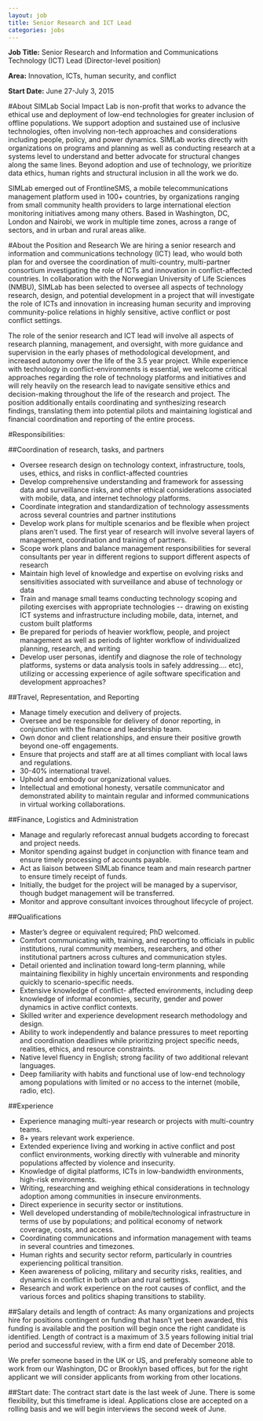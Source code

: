 ```yaml
---
layout: job
title: Senior Research and ICT Lead
categories: jobs
---
```

**Job Title:** Senior Research and Information and Communications Technology (ICT) Lead (Director-level position)

**Area:** Innovation, ICTs, human security, and conflict 

**Start Date:** June 27-July 3, 2015

#About SIMLab
Social Impact Lab is non-profit that works to advance the ethical use and deployment of low-end technologies for greater inclusion of offline populations. We support adoption and sustained use of inclusive technologies, often involving non-tech approaches and considerations including people, policy, and power dynamics.  SIMLab works directly with organizations on programs and planning as well as conducting research at a systems level to understand and better advocate for structural changes along the same lines. Beyond adoption and use of technology, we prioritize data ethics, human rights and structural inclusion in all the work we do.  
 
SIMLab emerged out of FrontlineSMS, a mobile telecommunications management platform  used in 100+ countries, by organizations ranging from small community health providers to large international election monitoring initiatives among many others. Based in Washington, DC, London and Nairobi, we work in multiple time zones, across a range of sectors, and in urban and rural areas alike. 

#About the Position and Research
We are hiring a senior research and information and communications technology (ICT) lead, who would both plan for and oversee the coordination of multi-country, multi-partner consortium investigating the role of ICTs and innovation in conflict-affected countries. In collaboration with the Norwegian University of Life Sciences (NMBU), SIMLab has been selected to oversee all aspects of technology research, design, and potential development in a project that will investigate the role of ICTs and innovation in increasing human security and improving community-police relations in highly sensitive, active conflict or post conflict settings.  

The role of the senior research and ICT lead will involve all aspects of research planning, management, and oversight, with more guidance and supervision in the early phases of methodological development, and increased autonomy over the life of the 3.5 year project. While experience with technology in conflict-environments is essential, we welcome critical approaches regarding the role of technology platforms and initiatives and will rely heavily on the research lead to navigate sensitive ethics and decision-making throughout the life of the research and project.   The position additionally entails coordinating and synthesizing research findings, translating them into potential pilots and maintaining logistical and financial coordination and reporting of the entire process.

#Responsibilities: 

##Coordination of research, tasks, and partners
* Oversee research design on technology context, infrastructure, tools, uses, ethics, and risks in conflict-affected countries
* Develop comprehensive understanding and framework for assessing data and surveillance risks, and other ethical considerations associated with mobile, data, and internet technology platforms.
* Coordinate integration and standardization of technology assessments across several countries and partner institutions
* Develop work plans for multiple scenarios and be flexible when project plans aren’t used. The first year of research will involve several layers of management, coordination and training of partners.  
* Scope work plans and balance management responsibilities for several consultants per year in different regions to support different aspects of research
* Maintain high level of knowledge and expertise on evolving risks and sensitivities associated with surveillance and abuse of technology or data 
* Train and manage small teams conducting technology scoping and piloting exercises with appropriate technologies --  drawing on existing ICT systems and infrastructure including mobile, data, internet, and custom built platforms
* Be prepared for periods of heavier workflow, people, and project management as well as periods of lighter workflow of individualized planning, research, and writing
* Develop user personas, identify and diagnose the role of technology platforms, systems or data analysis tools in safely addressing.... etc), utilizing or accessing experience of agile software specification and development approaches?

##Travel, Representation, and Reporting
* Manage timely execution and delivery of projects.
* Oversee and be responsible for delivery of donor reporting, in conjunction with the finance and leadership team.
* Own donor and client relationships, and ensure their positive growth beyond one-off engagements.
* Ensure that projects and staff are at all times compliant with local laws and regulations.
* 30-40% international travel.
* Uphold and embody our organizational values.
* Intellectual and emotional honesty, versatile communicator and demonstrated ability to maintain regular and informed communications in virtual working collaborations.

##Finance, Logistics and Administration
* Manage and regularly reforecast annual budgets according to forecast and project needs.
* Monitor spending against budget in conjunction with finance team and ensure timely processing of accounts payable.
* Act as liaison between SIMLab finance team and main research partner to ensure timely receipt of funds.
* Initially, the budget for the project will be managed by a supervisor, though budget management will be transferred.
* Monitor and approve consultant invoices throughout lifecycle of project.

##Qualifications
* Master’s degree or equivalent required; PhD welcomed.
* Comfort communicating with, training, and reporting to officials in public institutions, rural community members, researchers, and other institutional partners across cultures and communication styles.
* Detail oriented and inclination toward long-term planning, while maintaining flexibility in highly uncertain environments and responding quickly to scenario-specific needs.
* Extensive knowledge of conflict- affected environments, including deep knowledge of informal economies, security, gender and power dynamics in active conflict contexts.
* Skilled writer and experience development research methodology and design.
* Ability to work independently and balance pressures to meet reporting and coordination deadlines while prioritizing project specific needs, realities, ethics, and resource constraints.
* Native level fluency in English; strong facility of two additional relevant languages.
* Deep familiarity with habits and functional use of low-end technology among populations with limited or no access to the internet (mobile, radio, etc). 

##Experience
* Experience managing multi-year research or projects with multi-country teams.
* 8+ years relevant work experience.
* Extended experience living and working in active conflict and post conflict environments, working directly with vulnerable and minority populations affected by violence and insecurity.
* Knowledge of digital platforms, ICTs in low-bandwidth environments, high-risk environments.
* Writing, researching and weighing ethical considerations in technology adoption among communities in insecure environments.
* Direct experience in security sector or institutions.
* Well developed understanding of mobile/technological infrastructure in terms of use by populations; and political economy of network coverage, costs, and access.
* Coordinating communications and information management with teams in several countries and timezones.
* Human rights and security sector reform, particularly in countries experiencing political transition.
* Keen awareness of policing, military and security risks, realities, and dynamics in conflict in both urban and rural settings.
* Research and work experience on the root causes of conflict, and the various forces and politics shaping transitions to stability.

##Salary details and length of contract:
As many organizations and projects hire for positions contingent on funding that hasn’t yet been awarded, this funding is available and the position will begin once the right candidate is identified.  Length of contract is a maximum of 3.5 years following initial trial period and successful review, with a firm end date of December 2018. 

We prefer someone based in the UK or US, and preferably someone able to work from our Washington, DC or Brooklyn based offices, but for the right applicant we will consider applicants from working from other locations.

##Start date: 
The contract start date is the last week of June. There is some flexibility, but this timeframe is ideal. Applications close are accepted on a rolling basis and we will begin interviews the second week of June.  
